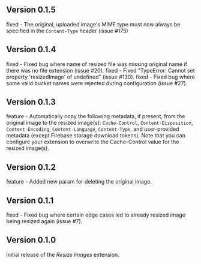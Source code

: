 ## Version 0.1.5

fixed -  The original, uploaded image's MIME type must now always be specified in the `Content-Type` header (issue #175)

## Version 0.1.4

fixed - Fixed bug where name of resized file was missing original name if there was no file extension (issue #20).
fixed - Fixed "TypeError: Cannot set property 'resizedImage' of undefined" (issue #130).
fixed - Fixed bug where some valid bucket names were rejected during configuration (issue #27).

## Version 0.1.3

feature - Automatically copy the following metadata, if present, from the original image to the resized image(s): `Cache-Control`, `Content-Disposition`, `Content-Encoding`, `Content-Language`, `Content-Type`, and user-provided metadata (except Firebase storage download tokens). Note that you can configure your extension to overwrite the Cache-Control value for the resized image(s).

## Version 0.1.2

feature - Added new param for deleting the original image.

## Version 0.1.1

fixed - Fixed bug where certain edge cases led to already resized image being resized again (issue #7).

## Version 0.1.0

Initial release of the _Resize Images_ extension.
